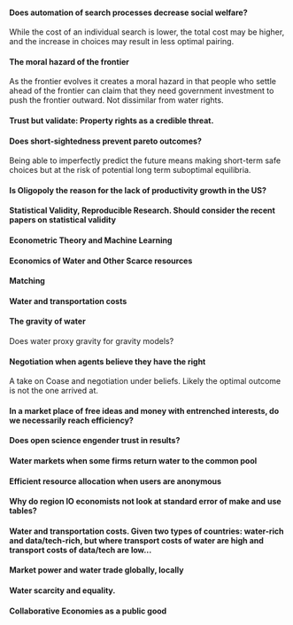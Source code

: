 #### Does automation of search processes decrease social welfare?

While the cost of an individual search is lower, the total cost may be
higher, and the increase in choices may result in less optimal pairing.

#### The moral hazard of the frontier

As the frontier evolves it creates a moral hazard in that people who
settle ahead of the frontier can claim that they need government
investment to push the frontier outward. Not dissimilar from water
rights.

#### Trust but validate: Property rights as a credible threat.

#### Does short-sightedness prevent pareto outcomes?

Being able to imperfectly predict the future means making short-term
safe choices but at the risk of potential long term suboptimal
equilibria.

#### Is Oligopoly the reason for the lack of productivity growth in the US?

#### Statistical Validity, Reproducible Research. Should consider the recent papers on statistical validity

#### Econometric Theory and Machine Learning

#### Economics of Water and Other Scarce resources

#### Matching

#### Water and transportation costs

#### The gravity of water

Does water proxy gravity for gravity models?

#### Negotiation when agents believe they have the right

A take on Coase and negotiation under beliefs. Likely the optimal
outcome is not the one arrived
at.

#### In a market place of free ideas and money with entrenched interests, do we necessarily reach efficiency?

#### Does open science engender trust in results?

#### Water markets when some firms return water to the common pool

#### Efficient resource allocation when users are anonymous

#### Why do region IO economists not look at standard error of make and use tables?

#### Water and transportation costs. Given two types of countries: water-rich and data/tech-rich, but where transport costs of water are high and transport costs of data/tech are low…

#### Market power and water trade globally, locally

#### Water scarcity and equality.

#### Collaborative Economies as a public good
